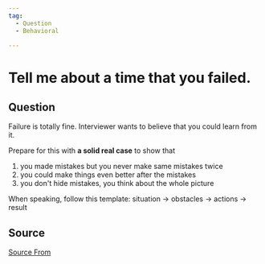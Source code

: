 ```yaml
---
tag:
  - Question
  - Behavioral

---
```

  
# Tell me about a time that you failed.

## Question
Failure is totally fine. Interviewer wants to believe that you could learn from it.

Prepare for this with **a solid real case** to show that

1.  you made mistakes but you never make same mistakes twice
2.  you could make things even better after the mistakes
3.  you don't hide mistakes, you think about the whole picture

When speaking, follow this template: situation → obstacles → actions → result




##  Source
[Source From](https://bigfrontend.dev/question/Tell-me-about-a-time-that-you-failed)

  